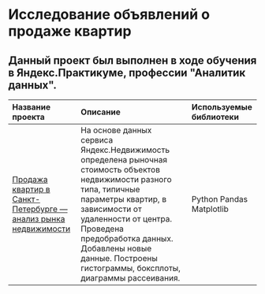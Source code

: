 # Исследование объявлений о продаже квартир
## Данный проект был выполнен в ходе обучения в Яндекс.Практикуме, профессии "Аналитик данных".

| Название проекта | Описание | Используемые библиотеки |
| :-------------------- | :-------------------- |:--------------------|
| [Продажа квартир в Санкт-Петербурге — анализ рынка недвижимости](https://github.com/sharovsharov/data_analyst_practicum/blob/main/research_apartment/research_apartment_listings.ipynb)| На основе данных сервиса Яндекс.Недвижимость определена рыночная стоимость объектов недвижимости разного типа, типичные параметры квартир, в зависимости от удаленности от центра. Проведена предобработка данных. Добавлены новые данные. Построены гистограммы, боксплоты, диаграммы рассеивания. | Python Pandas Matplotlib |
